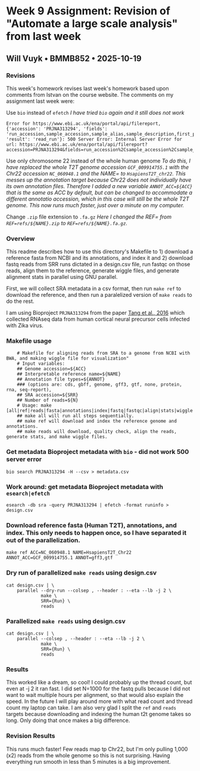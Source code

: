 # Week 9 Assignment: Revision of "Automate a large scale analysis" from last week
## Will Vuyk • BMMB852 • 2025-10-19

### Revisions
This week's homework revises last week's homework based upon comments from Istvan on the course website. The comments on my assignment last week were:

Use `bio` instead of `efetch` 
*I have tried `bio` again and it still does not work*
```
Error for https://www.ebi.ac.uk/ena/portal/api/filereport, {'accession': 'PRJNA313294', 'fields': 'run_accession,sample_accession,sample_alias,sample_description,first_public,country,scientific_name,fastq_bytes,base_count,read_count,library_name,library_strategy,library_source,library_layout,instrument_platform,instrument_model,study_title,fastq_ftp', 'result': 'read_run'}: 500 Server Error: Internal Server Error for url: https://www.ebi.ac.uk/ena/portal/api/filereport?accession=PRJNA313294&fields=run_accession%2Csample_accession%2Csample_alias%2Csample_description%2Cfirst_public%2Ccountry%2Cscientific_name%2Cfastq_bytes%2Cbase_count%2Cread_count%2Clibrary_name%2Clibrary_strategy%2Clibrary_source%2Clibrary_layout%2Cinstrument_platform%2Cinstrument_model%2Cstudy_title%2Cfastq_ftp&result=read_run
```
Use only chromosome 22 instead of the whole human genome
*To do this, I have replaced the whole T2T genome accession `GCF_009914755.1` with the Chr22 accession `NC_060948.1` and the NAME= to `HsapiensT2T_chr22`.*
*This messes up the annotation target because Chr22 does not individually have its own annotation files. Therefore I added a new variable `ANNOT_ACC=${ACC}` that is the same as ACC by default, but can be changed to accommodate a different annotatio accession, which in this case will still be the whole T2T genome.*
*This now runs much faster, just over a minute on my computer.*

Change `.zip` file extension to `.fa.gz`
*Here I changed the REF= from `REF=refs/${NAME}.zip` to `REF=refs/${NAME}.fa.gz`.*


### Overview
This readme describes how to use this directory's Makefile to 1) download a reference fasta from NCBI and its annotations, and index it and 2) download fastq reads from SRR runs dictated in a design.csv file, run fastqc on those reads, align them to the reference, generate wiggle files, and generate alignment stats in parallel using GNU parallel. 

First, we will collect SRA metadata in a csv format, then run `make ref` to download the reference, and then run a paralelized version of `make reads` to do the rest.

I am using Bioproject `PRJNA313294` from the paper [Tang et al., 2016](https://pmc.ncbi.nlm.nih.gov/articles/PMC5299540/) which collected RNAseq data from human cortical neural precursor cells infected with Zika virus.

### Makefile usage
```
    # Makefile for aligning reads from SRA to a genome from NCBI with BWA, and making wiggle file for visualization"
	# Input variables: 
    ## Genome accession=${ACC}
    ## Interpretable reference name=${NAME}
    ## Annotation file types=${ANNOT} 
    ### (options are: cds, gbff, genome, gff3, gtf, none, protein, rna, seq-report), 
    ## SRA accession=${SRR} 
    ## Number of reads=${N}
	# Usage: make [all|ref|reads|fasta|annotations|index|fastq|fastqc|align|stats|wiggle|clean]"
	## make all will run all steps sequentially.
    ## make ref will download and index the reference genome and annotations.
    ## make reads will download, quality check, align the reads, generate stats, and make wiggle files.
```

### Get metadata Bioproject metadata with `bio` - did not work 500 server error
```
bio search PRJNA313294 -H --csv > metadata.csv
```

### Work around: get metadata Bioproject metadata with `esearch|efetch`
```
esearch -db sra -query PRJNA313294 | efetch -format runinfo > design.csv
```

### Download reference fasta (Human T2T), annotations, and index. This only needs to happen once, so I have separated it out of the parallelization.
```
make ref ACC=NC_060948.1 NAME=HsapiensT2T_Chr22 ANNOT_ACC=GCF_009914755.1 ANNOT=gff3,gtf
```

### Dry run of parallelized `make reads` using design.csv
```
cat design.csv | \
    parallel --dry-run --colsep , --header : --eta --lb -j 2 \
             make \
             SRR={Run} \
             reads
```

### Parallelized `make reads` using design.csv
```
cat design.csv | \
    parallel --colsep , --header : --eta --lb -j 2 \
             make \
             SRR={Run} \
             reads
```

### Results
This worked like a dream, so cool! I could probably up the thread count, but even at -j 2 it ran fast. I did set N=1000 for the fastq pulls because I did not want to wait multiple hours per alignment, so that would also explain the speed. In the future I will play around more with what read count and thread count my laptop can take. I am also very glad I split the `ref` and `reads` targets because downloading and indexing the human t2t genome takes so long. Only doing that once makes a big difference.

### Revision Results
This runs much faster! Few reads map tp Chr22, but I'm only pulling 1,000 (x2) reads from the whole genome so this is not surprising. Having everything run smooth in less than 5 minutes is a big improvement.
